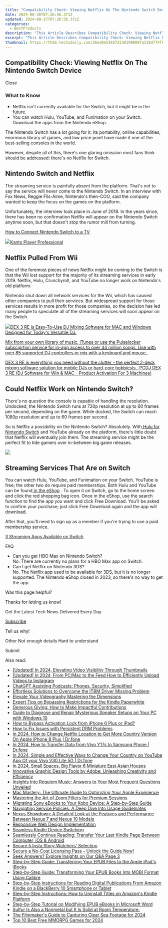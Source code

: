 ```yaml
---
title: "Compatibility Check: Viewing Netflix On The Nintendo Switch Device"
date: 2024-08-26T07:26:56.371Z
updated: 2024-08-27T07:26:56.371Z
categories:
  - BestProducts
description: "This Article Describes Compatibility Check: Viewing Netflix On The Nintendo Switch Device"
excerpt: "This Article Describes Compatibility Check: Viewing Netflix On The Nintendo Switch Device"
thumbnail: https://thmb.techidaily.com/26ea0e5365722a01980097a318d774f00c8708e1d9c8a37be9f698dc8afe7444.jpg
---
```


## Compatibility Check: Viewing Netflix On The Nintendo Switch Device

Close 

###  What to Know

* Netflix isn't currently available for the Switch, but it might be in the future.
* You can watch Hulu, YouTube, and Funimation on your Switch. Download the apps from the Nintendo eShop.

 The Nintendo Switch has a lot going for it. Its portability, online capabilities, enormous library of games, and low price point have made it one of the best-selling consoles in the world.

 However, despite all of this, there's one glaring omission most fans think should be addressed: there's no Netflix for Switch. 

##  Nintendo Switch and Netflix 

 The streaming service is painfully absent from the platform. That's not to say the service will never come to the Nintendo Switch. In an interview with Fox News, Reggie Fils-Aime, Nintendo's then-COO, said the company wanted to keep the focus on the games on the platform. 

 Unfortunately, the interview took place in June of 2018\. In the years since, there has been no confirmation Netflix will appear on the Nintendo Switch anytime soon, but that doesn't stop the rumor mill from turning.

[  How to Connect Nintendo Switch to a TV ](https://www.lifewire.com/hook-up-nintendo-switch-to-tv-5114442) 

<!-- affiliate ads begin -->
<a href="https://secure.2checkout.com/order/checkout.php?PRODS=4742929&QTY=1&AFFILIATE=108875&CART=1"><img src="https://secure.avangate.com/images/merchant/e09fdffe648a30658a9657bbed7b2388/products/boxshot(2).png" border="0">Kanto Player Professional</a>
<!-- affiliate ads end -->
## Netflix Pulled From Wii 

 One of the foremost pieces of news Netflix might be coming to the Switch is that the Wii lost support for the majority of its streaming services in early 2019\. Netflix, Hulu, Crunchyroll, and YouTube no longer work on Nintendo's old platform.

 Nintendo shut down all network services for the Wii, which has caused other companies to pull their services. But widespread support for those services results in more profit for those companies, so the decision has led many people to speculate all of the streaming services will soon appear on the Switch.

<!-- affiliate ads begin -->
<a href="https://shop.pcdj.com/order/checkout.php?PRODS=4698827&QTY=1&AFFILIATE=108875&CART=1"> <img src="https://secure.avangate.com/images/merchant/47f4b6321e9fd8e8f7326a6adc1a7c1e/products/dex3REpage-newmainscreenshot.png" border="0">DEX 3 RE is Easy-To-Use DJ Mixing Software for MAC and Windows Designed for Today's Versatile DJ. 

 Mix from your own library of music, iTunes or use the Pulselocker subsciprtion service for in-app access to over 44 million songs. Use with over 85 supported DJ controllers or mix with a keyboard and mouse.  

 DEX 3 RE is everything you need without the clutter - the perfect 2-deck mixing software solution for mobile DJs or hard-core hobbiests.  
 PCDJ DEX 3 RE (DJ Software for Win & MAC - Product Activation For 3 Machines)</a>
<!-- affiliate ads end -->
##  Could Netflix Work on Nintendo Switch? 

 There's no question the console is capable of handling the resolution. Undocked, the Nintendo Switch runs at 720p resolution at up to 60 frames per second, depending on the game. While docked, the Switch can reach 1080p resolution and up to 60 frames per second.

 So is Netflix a possibility on the Nintendo Switch? Absolutely. With[ Hulu for Nintendo Switch](https://www.lifewire.com/watch-hulu-on-nintendo-switch-4584598) and YouTube already on the platform, there's little doubt that Netflix will eventually join them. The streaming service might be the perfect fit to tide gamers over in-between big game releases.

<!-- affiliate ads begin -->
<a href="https://secure.2checkout.com/order/checkout.php?PRODS=4620778&QTY=1&AFFILIATE=108875&CART=1"><img src="https://secure.avangate.com/images/merchant/07dd4d5a72f5740ef0f035f201951476/300__250banner.jpg" border="0"></a>
<!-- affiliate ads end -->
##  Streaming Services That Are on Switch 

 You can watch Hulu, YouTube, and Funimation on your Switch. YouTube is free; the other two do require paid memberships. Both Hulu and YouTube can be found[ in the eShop](https://www.nintendo.com/games/switch/) . To open it on Switch, go to the home screen and click the red shopping bag icon. Once in the eShop, use the search function to find the app you want and click Free Download. You'll be asked to confirm your purchase; just click Free Download again and the app will download.

 After that, you'll need to sign up as a member if you're trying to use a paid membership service.

[ 3 Streaming Apps Available on Switch ](https://www.lifewire.com/streaming-apps-for-nintendo-switch-5209143) 

 FAQ

* Can you get HBO Max on Nintendo Switch?  
 No. There are currently no plans for a HBO Max app on Switch.
* Can I get Netflix on Nintendo 3DS?  
 No. The Netflix app used to be available for 3DS, but it is no longer supported. The Nintendo eShop closed in 2023, so there's no way to get the app.

Was this page helpful?

Thanks for letting us know!

 Get the Latest Tech News Delivered Every Day

[ Subscribe ](https://www.lifewire.com/#) 

Tell us why!

 Other  Not enough details  Hard to understand 

 Submit 

<ins class="adsbygoogle"
     style="display:block"
     data-ad-format="autorelaxed"
     data-ad-client="ca-pub-7571918770474297"
     data-ad-slot="1223367746"></ins>



<ins class="adsbygoogle"
     style="display:block"
     data-ad-client="ca-pub-7571918770474297"
     data-ad-slot="8358498916"
     data-ad-format="auto"
     data-full-width-responsive="true"></ins>

<span class="atpl-alsoreadstyle">Also read:</span>
<div><ul>
<li><a href="https://facebook-record-videos.techidaily.com/updated-in-2024-elevating-video-visibility-through-thumbnails/"><u>[Updated] In 2024, Elevating Video Visibility Through Thumbnails</u></a></li>
<li><a href="https://instagram-video-recordings.techidaily.com/updated-in-2024-from-pcmac-to-the-feed-how-to-efficiently-upload-videos-to-instagram/"><u>[Updated] In 2024, From PC/Mac to the Feed  How to Efficiently Upload Videos to Instagram</u></a></li>
<li><a href="https://tech-savvy.techidaily.com/chatgpt-assisting-podcasts-phones-security-simplified/"><u>ChatGPT Assisting Podcasts: Phones, Security, Simplified</u></a></li>
<li><a href="https://driver-error.techidaily.com/effortless-solutions-to-overcome-the-itbm-driver-missing-problem/"><u>Effortless Solutions to Overcome the ITBM Driver Missing Problem</u></a></li>
<li><a href="https://fox-access.techidaily.com/elevate-your-videography-mastering-the-dimensions/"><u>Elevate Your Videography  Mastering the Dimensions</u></a></li>
<li><a href="https://tech-renaissance.techidaily.com/expert-tips-on-bypassing-restrictions-for-the-kindle-paperwhite/"><u>Expert Tips on Bypassing Restrictions for the Kindle Paperwhite</u></a></li>
<li><a href="https://tech-renaissance.techidaily.com/generous-giving-how-to-make-impactful-contributions/"><u>Generous Giving: How to Make Impactful Contributions</u></a></li>
<li><a href="https://sound-issues.techidaily.com/guide-to-diagnose-and-repair-mysterious-speaker-setups-on-your-pc-with-windows-10/"><u>Guide to Diagnose and Repair Mysterious Speaker Setups on Your PC with Windows 10</u></a></li>
<li><a href="https://activate-lock.techidaily.com/how-to-bypass-activation-lock-from-iphone-6-plus-or-ipad-by-drfone-ios/"><u>How to Bypass Activation Lock from iPhone 6 Plus or iPad?</u></a></li>
<li><a href="https://tech-renaissance.techidaily.com/how-to-fix-issues-with-persistent-drm-problems/"><u>How to Fix Issues with Persistent DRM Problems</u></a></li>
<li><a href="https://review-topics.techidaily.com/in-2024-how-to-change-netflix-location-to-get-more-country-version-on-apple-iphone-8-plus-drfone-by-drfone-virtual-ios/"><u>In 2024, How to Change Netflix Location to Get More Country Version On Apple iPhone 8 Plus | Dr.fone</u></a></li>
<li><a href="https://android-transfer.techidaily.com/in-2024-how-to-transfer-data-from-vivo-y17s-to-samsung-phone-drfone-by-drfone-transfer-from-android-transfer-from-android/"><u>In 2024, How to Transfer Data from Vivo Y17s to Samsung Phone | Dr.fone</u></a></li>
<li><a href="https://location-social.techidaily.com/in-2024-simple-and-effective-ways-to-change-your-country-on-youtube-app-of-your-vivo-v30-lite-5g-drfone-by-drfone-virtual-android/"><u>In 2024, Simple and Effective Ways to Change Your Country on YouTube App Of your Vivo V30 Lite 5G | Dr.fone</u></a></li>
<li><a href="https://screen-activity-recording.techidaily.com/in-2024-small-spaces-big-flavor-6-miniature-east-asian-houses/"><u>In 2024, Small Spaces, Big Flavor  6 Miniature East Asian Houses</u></a></li>
<li><a href="https://tech-renaissance.techidaily.com/innovative-graphic-design-tools-by-adobe-unleashing-creativity-and-efficiency/"><u>Innovative Graphic Design Tools by Adobe: Unleashing Creativity and Efficiency</u></a></li>
<li><a href="https://tech-renaissance.techidaily.com/insights-into-requiem-music-answers-to-your-most-frequent-questions-unveiled/"><u>Insights Into Requiem Music: Answers to Your Most Frequent Questions Unveiled</u></a></li>
<li><a href="https://tech-renaissance.techidaily.com/mac-mastery-the-ultimate-guide-to-optimizing-your-apple-experience/"><u>Mac Mastery: The Ultimate Guide to Optimizing Your Apple Experience</u></a></li>
<li><a href="https://on-screen-recording.techidaily.com/mastering-the-art-of-zoom-filters-for-premium-sessions/"><u>Mastering the Art of Zoom Filters for Premium Sessions</u></a></li>
<li><a href="https://tech-renaissance.techidaily.com/migrating-sony-ebooks-to-your-kobo-device-a-step-by-step-guide/"><u>Migrating Sony eBooks to Your Kobo Device: A Step-by-Step Guide</u></a></li>
<li><a href="https://tech-renaissance.techidaily.com/navigating-service-policies-a-deep-dive-into-usage-guidelnates/"><u>Navigating Service Policies: A Deep Dive Into Usage Guidelnates</u></a></li>
<li><a href="https://tech-renaissance.techidaily.com/nexus-showdown-a-detailed-look-at-the-features-and-performance-between-nexus-7-and-nexus-10-models/"><u>Nexus Showdown: A Detailed Look at the Features and Performance Between Nexus 7 and Nexus 10 Models</u></a></li>
<li><a href="https://tech-renaissance.techidaily.com/responsive-web-design-implementation/"><u>Responsive Web Design Implementation</u></a></li>
<li><a href="https://tech-renaissance.techidaily.com/seamless-kindle-device-switching/"><u>Seamless Kindle Device Switching</u></a></li>
<li><a href="https://tech-renaissance.techidaily.com/seamlessly-continue-reading-transfer-your-last-kindle-page-between-computer-ios-and-android/"><u>Seamlessly Continue Reading: Transfer Your Last Kindle Page Between Computer, iOS & Android</u></a></li>
<li><a href="https://instagram-video-files.techidaily.com/secure-5-insta-story-watchers-selection/"><u>Secure 5 Insta Story-Watchers' Selection</u></a></li>
<li><a href="https://tech-renaissance.techidaily.com/secure-a-no-cost-licensing-pass-unlock-the-guide-now/"><u>Secure a No-Cost Licensing Pass – Unlock the Guide Now!</u></a></li>
<li><a href="https://tech-renaissance.techidaily.com/seek-answers-explore-insights-on-our-qanda-page-3/"><u>Seek Answers? Explore Insights on Our Q&A Page 3</u></a></li>
<li><a href="https://tech-renaissance.techidaily.com/step-by-step-guide-transferring-your-epub-files-to-the-apple-ipads-ibooks/"><u>Step-by-Step Guide: Transferring Your EPUB Files to the Apple iPad's iBooks</u></a></li>
<li><a href="https://tech-renaissance.techidaily.com/step-by-step-guide-transforming-your-epub-books-into-mobi-format-using-calibre/"><u>Step-by-Step Guide: Transforming Your EPUB Books Into MOBI Format Using Calibre</u></a></li>
<li><a href="https://tech-renaissance.techidaily.com/step-by-step-instructions-for-reading-digital-publications-from-amazon-kindle-on-a-blackberry-10-smartphone-or-tablet/"><u>Step-by-Step Instructions for Reading Digital Publications From Amazon Kindle on a BlackBerry 10 Smartphone or Tablet</u></a></li>
<li><a href="https://tech-renaissance.techidaily.com/step-by-step-instructions-how-to-uninstall-titles-on-amazons-kindle-platform/"><u>Step-by-Step Instructions: How to Uninstall Titles on Amazon's Kindle Platform</u></a></li>
<li><a href="https://tech-renaissance.techidaily.com/step-by-step-tutorial-on-modifying-epub-ebooks-in-microsoft-word/"><u>Step-by-Step Tutorial on Modifying EPUB eBooks in Microsoft Word</u></a></li>
<li><a href="https://tech-renaissance.techidaily.com/sulfur-is-also-a-nonmetal-but-it-is-solid-at-room-temperature/"><u>Sulfur Is Also a Nonmetal but It Is Solid at Room Temperature.</u></a></li>
<li><a href="https://some-guidance.techidaily.com/the-filmmakers-guide-to-capturing-clear-sea-footage-for-2024/"><u>The Filmmaker's Guide to Capturing Clear Sea Footage for 2024</u></a></li>
<li><a href="https://video-capture.techidaily.com/top-10-best-free-mmorpg-games-for-2024/"><u>Top 10 Best Free MMORPG Games for 2024</u></a></li>
</ul></div>
